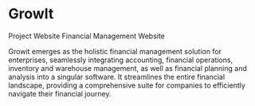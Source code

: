 # GrowIt
Project Website Financial Management Website

Growit emerges as the holistic financial management solution for enterprises, seamlessly integrating accounting, financial operations, inventory and warehouse management, as well as financial planning and analysis into a singular software. It streamlines the entire financial landscape, providing a comprehensive suite for companies to efficiently navigate their financial journey.
